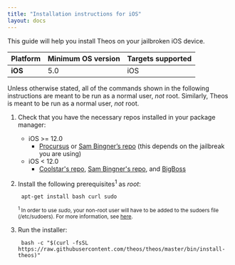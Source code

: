 ```yaml
---
title: "Installation instructions for iOS"
layout: docs
---
```


This guide will help you install Theos on your jailbroken iOS device.

| Platform | Minimum OS version | Targets supported
|----------|--------------------|-------------------|
| **iOS** | 5.0 | iOS |

Unless otherwise stated, all of the commands shown in the following instructions are meant to be run as a normal user, _not_ root. Similarly, Theos is meant to be run as a normal user, _not_ root.

1. Check that you have the necessary repos installed in your package manager:

	* iOS >= 12.0
		* [Procursus](https://apt.procurs.us/) or [Sam Bingner’s repo](https://apt.bingner.com/) (this depends on the jailbreak you are using)
	* iOS < 12.0
		* [Coolstar's repo](https://coolstar.org/publicrepo/), [Sam Bingner's repo](https://repo.bingner.com/), and [BigBoss](http://apt.thebigboss.org/repofiles/cydia/)

1. Install the following prerequisites<sup>1</sup> as *root*:

		apt-get install bash curl sudo

	<sup>
	<sup>1</sup> In order to use <i>sudo</i>, your non-root user will have to be added to the sudoers file (/etc/sudoers). For more information, see <a href=https://wiki.archlinux.org/title/Sudo#Example_entries>here</a>.
	</sup>

1. Run the installer:

		bash -c "$(curl -fsSL https://raw.githubusercontent.com/theos/theos/master/bin/install-theos)"
